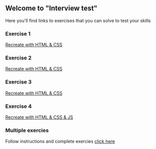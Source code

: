 ## Welcome to "Interview test"

Here you'll find links to exercises that you can solve to test your skills

### Exercise 1

[Recreate with HTML & CSS](https://codepen.io/raik/pen/gPLYvK)

### Exercise 2

[Recreate with HTML & CSS](https://puu.sh/y9zO1/a903cdc127.mp4)

### Exercise 3

[Recreate with HTML & CSS](https://codepen.io/bephf/pen/emzKMJ)

### Exercise 4

[Recreate with HTML & CSS & JS](https://puu.sh/y9zAO/c0375554c5.mp4)

### Multiple exercies

Follow instructions and complete exercies [click here](https://codepen.io/eduardo-flores/pen/NbYvdO)

